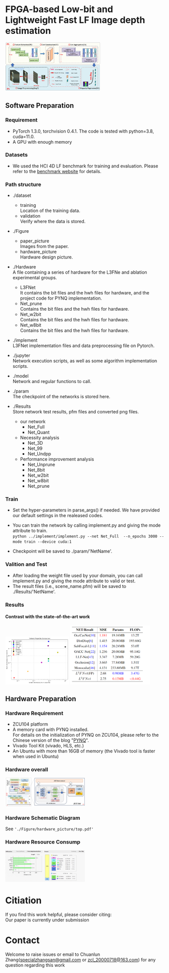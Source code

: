 # FPGA-based Low-bit and Lightweight Fast LF Image depth estimation

<img src="./Figure/paper_picture/Net.jpg" alt="L3FNet Network and Custom Data Flow" style="max-width: 60%;">

## Software Preparation

### Requirement

- PyTorch 1.3.0, torchvision 0.4.1. The code is tested with python=3.8, cuda=11.0.
- A GPU with enough memory

### Datasets

- We used the HCI 4D LF benchmark for training and evaluation. Please refer to the [benchmark website](https://lightfield-analysis.uni-konstanz.de/) for details.

### Path structure

- ./dataset  
  - training  
  Location of the training data.  
  - validation  
  Verify where the data is stored.
- ./Figure  
  - paper_picture  
  Images from the paper.  
  - hardware_picture  
  Hardware design picture.
- ./Hardware  
A file containing a series of hardware for the L3FNe and ablation experimental groups.  
  - L3FNet  
    It contains the bit files and the hwh files for hardware, and the project code for PYNQ implementation.  
  - Net_prune  
    Contains the bit files and the hwh files for hardware.  
  - Net_w2bit  
    Contains the bit files and the hwh files for hardware.  
  - Net_w8bit  
    Contains the bit files and the hwh files for hardware.  
- ./implement  
L3FNet implementation files and data preprocessing file on Pytorch.
- ./jupyter  
Network execution scripts, as well as some algorithm implementation scripts.
- ./model  
Network and regular functions to call.
- ./param  
The checkpoint of the networks is stored here.

- ./Results  
Store network test results, pfm files and converted png files.  
  - our network  
    - Net_Full  
    - Net_Quant  
  - Necessity analysis  
    - Net_3D  
    - Net_99  
    - Net_Undpp  
  - Performance improvement analysis
    - Net_Unprune  
    - Net_8bit  
    - Net_w2bit  
    - Net_w8bit  
    - Net_prune  

### Train

- Set the hyper-parameters in parse_args() if needed. We have provided our default settings in the realeased codes.
- You can train the network by calling implement.py and giving the mode attribute to train.  
    ``` python ../implement/implement.py --net Net_Full  --n_epochs 3000 --mode train --device cuda:1 ```

- Checkpoint will be saved to ./param/'NetName'.
  
### Valition and Test

- After loading the weight file used by your domain, you can call implement.py and giving the mode attribute to valid or test.
- The result files (i.e., scene_name.pfm) will be saved to ./Results/'NetName'.

### Results

#### Contrast with the state-of-the-art work

<img src='./Figure/paper_picture/Top.png'  style="max-width: 40%;">

<img src='./Figure/paper_picture/compare_table.png'  style="max-width: 50%;">

## Hardware Preparation

### Hardware Requirement

- ZCU104 platform
- A memory card with PYNQ installed.  
  For details on the initialization of PYNQ on ZCU104, please refer to the Chinese version of the blog "[PYNQ](https://blog.csdn.net/m0_52279000/article/details/129396434?spm=1001.2014.3001.5501)".
- Vivado Tool Kit (vivado, HLS, etc.)
- An Ubuntu with more than 16GB of memory (the Vivado tool is faster when used in Ubuntu)


### Hardware overall
<img src='./Figure/paper_picture/hardwareoverall.png'  style="max-width: 50%;">

### Hardware Schematic Diagram
See ```'./Figure/hardware_picture/top.pdf' ```

### Hardware Resource Consump
<img src='./Figure/hardware_picture/L3FNet2.png' style="max-width: 50%;">

# Citiation
If you find this work helpful, please consider citing:  
Our paper is currently under submission
<!-- ``` cite
@Article{L3FNet,
    author    = {Jie Li, Chuanlun Zhang, Wenxuan Yang, Heng Li, Xiaoyan Wang, Yiguang Liu},
    title     = {FPGA-based Low-bit and Low-power Fast LF Image depth estimation},
    journal   = {}, 
    year      = {2023},   
}
``` -->

# Contact
Welcome to raise issues or email to Chuanlun Zhang(specialzhangsan@gmail.com or zcl_20000718@163.com) for any question regarding this work

